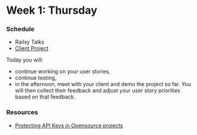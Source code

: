 # Week 1: Thursday

### Schedule

- Railsy Talks
- [Client Project](../../../../client-project-challenge)

Today you will:
- continue working on your user stories,
- continue testing,
- in the afternoon, meet with your client and demo the project so far. You will then collect their feedback and adjust your user story priorities based on that feedback.

### Resources

- [Protecting API Keys in Opensource
  projects](https://github.com/devbootcamp/reference/wiki/Open-Source-Secrets)
